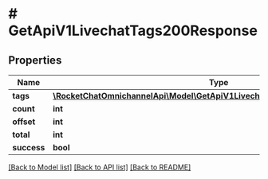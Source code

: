# # GetApiV1LivechatTags200Response

## Properties

Name | Type | Description | Notes
------------ | ------------- | ------------- | -------------
**tags** | [**\RocketChatOmnichannelApi\Model\GetApiV1LivechatTags200ResponseTagsInner[]**](GetApiV1LivechatTags200ResponseTagsInner.md) |  | [optional]
**count** | **int** |  | [optional]
**offset** | **int** |  | [optional]
**total** | **int** |  | [optional]
**success** | **bool** |  | [optional]

[[Back to Model list]](../../README.md#models) [[Back to API list]](../../README.md#endpoints) [[Back to README]](../../README.md)
